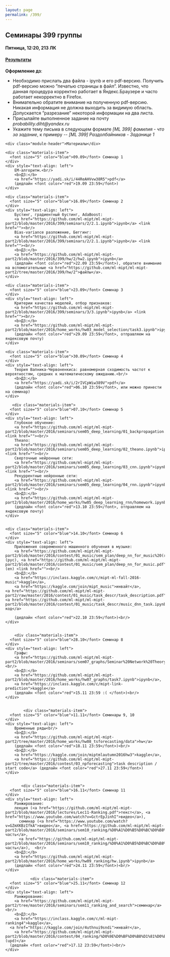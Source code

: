 ```yaml
---
layout: page
permalink: /399/
---
```



## Семинары 399 группы

#### Пятница, 12:20, 213 ЛК

#### <a href="https://docs.google.com/spreadsheets/d/1ihJ8sQ8xF_LLSBUN-36mcC8YlFXScqF-RZ7QcERZrGo/edit#gid=1380258266">Результаты</a>

**Оформление дз**:
<ul>
  <li>Необходимо прислать два файла - ipynb и его pdf-версию. Получить pdf-версию можно ”печатью страницы в файл”. Известно, что данная процедура корректно работает в Яндекс.Браузере и часто работает некорректно в Firefox.</li>
  <li>Внимательно обратите внимание на полученную pdf-версию. Никакая информация не должна выходить за видимую область. Допускается ”разрезание” некоторой информации на два листа.</li>
  <li>Присылайте выполненное задание на почту <i>probability.diht@yandex.ru</i></li>
  <li>Укажите тему письма в следующем формате <i>[ML 399] фамилия - что за задание</i>, к примеру -- <i>[ML 399] Раздолбайников - Заданице 1</i></li>
</ul>


<div class="home">
  <div class="materials-wrap">

    <div class="module-header">Материалы</div>
    
    <div class="materials-item">
      <font size="5" color="blue">09.09</font> Семинар 1
    </div>
    <div style="text-align: left">
        EM-алгоритм.<br/>
        <b>ДЗ:</b>
        <a href="https://yadi.sk/i/44ReAHVvw38R5">pdf</a> 
        (дедлайн <font color="red">19.09 23:59</font>)
    </div>

    <div class="materials-item">
      <font size="5" color="blue">16.09</font> Семинар 2
    </div>
    <div style="text-align: left">
        Бустинг, градиентный бустинг, AdaBoost:
        <a href="https://github.com/ml-mipt/ml-mipt-part2/blob/master/2016/399/seminars/2/2.1.ipynb">ipynb</a> <link href=""><br/>
        Bias-variance разложение, Беггинг:
        <a href="https://github.com/ml-mipt/ml-mipt-part2/blob/master/2016/399/seminars/2/2.1.ipynb">ipynb</a> <link href=""><br/>
        <b>ДЗ:</b>
        <a href="https://github.com/ml-mipt/ml-mipt-part2/blob/master/2016/399/hw/2/hw2.ipynb">ipynb</a> 
        (дедлайн <font color="red">22.09 23:59</font>), обратите внимание на вспомогательные <a href="https://github.com/ml-mipt/ml-mipt-part2/tree/master/2016/399/hw/2">файлы</a>.
    </div>
    
    <div class="materials-item">
      <font size="5" color="blue">23.09</font> Семинар 3
    </div>
    <div style="text-align: left">
        Критерии качества моделей, отбор признаков:
        <a href="https://github.com/ml-mipt/ml-mipt-part2/blob/master/2016/399/seminars/3/3.ipynb">ipynb</a> <link href=""><br/>
        <b>ДЗ:</b>
        <a href="https://github.com/ml-mipt/ml-mipt-part2/blob/master/2016/home_works/hw03_model_selection/task3.ipynb">ipynb</a> 
        (дедлайн <font color="red">29.09 23:59</font>, отправляем на яндексовую почту)
    </div>
    
    <div class="materials-item">
      <font size="5" color="blue">30.09</font> Семинар 4
    </div>
    <div style="text-align: left">
        Теория Вапника-Червоненкиса: равномерная сходимость частот к вероятностям, средних к математическому ожиданию.<br/>
        <b>ДЗ:</b>
        <a href="https://yadi.sk/i/2rIVCpWiw389V">pdf</a> 
        (дедлайн <font color="red">06.10 23:59</font>, или можно принести на семинар)
    </div>

       <div class="materials-item">
      <font size="5" color="blue">07.10</font> Семинар 5
    </div>
    <div style="text-align: left">
        Глубокое обучение:
        <a href="https://github.com/ml-mipt/ml-mipt-part2/blob/master/2016/seminars/sem05_deep_learning/01_backpropagation.ipynb">ipynb</a> <link href=""><br/>
        Theano:
        <a href="https://github.com/ml-mipt/ml-mipt-part2/blob/master/2016/seminars/sem05_deep_learning/02_theano.ipynb">ipynb</a> <link href=""><br/>
        Сверточные нейронные сети:
        <a href="https://github.com/ml-mipt/ml-mipt-part2/blob/master/2016/seminars/sem05_deep_learning/03_cnn.ipynb">ipynb</a> <link href=""><br/>
        Рекуррентные нейронные сети:
        <a href="https://github.com/ml-mipt/ml-mipt-part2/blob/master/2016/seminars/sem05_deep_learning/04_rnn.ipynb">ipynb</a> <link href=""><br/>
        <b>ДЗ:</b>
        <a href="https://github.com/ml-mipt/ml-mipt-part2/blob/master/2016/home_works/hw05_deep_learning_rnn/homework.ipynb">ipynb</a> 
        (дедлайн <font color="red">13.10 23:59</font>, отправляем на яндексовую почту)
    </div>
    
    
    <div class="materials-item">
      <font size="5" color="blue">14.10</font> Семинар 6
    </div>
    <div style="text-align: left">
        Приложения современного машинного обучения в музыке:
        <a href="https://github.com/ml-mipt/ml-mipt-part2/blob/master/2016/contest/01_music/sem_plan/deep_nn_for_music%20(ru).pdf">pdf</a> (рус), <a href="https://github.com/ml-mipt/ml-mipt-part2/blob/master/2016/contest/01_music/sem_plan/deep_nn_for_music.pdf">pdf</a> (en) <link href=""><br/>
        <b>ДЗ:</b>
        <a href="https://inclass.kaggle.com/c/mipt-ml-fall-2016-music">kaggle</a>, 
        <a href="https://kaggle.com/join/mipt_music">инвайт</a>, 
    <a href="https://github.com/ml-mipt/ml-mipt-part2/raw/master/2016/contest/01_music/task_descr/task_description.pdf">описание</a>, 
    <a href="https://github.com/ml-mipt/ml-mipt-part2/blob/master/2016/contest/01_music/task_descr/music_dnn_task.ipynb">стартовый код</a>
    
        (дедлайн <font color="red">22.10 23:59</font>)<br/>
    </div>
    
    
        <div class="materials-item">
      <font size="5" color="blue">28.10</font> Семинар 8
    </div>
    <div style="text-align: left">
        Графы:
        <a href="https://github.com/ml-mipt/ml-mipt-part2/blob/master/2016/seminars/sem07_graphs/Seminar%20Network%20Theory.ipynb">ipynb</a><br/>
        <b>ДЗ:</b>
        <a href="https://github.com/ml-mipt/ml-mipt-part2/blob/master/2016/home_works/hw07_graphs/task7.ipynb">ipynb</a>,
        <a href="https://inclass.kaggle.com/c/mipt-link-prediction">kaggle</a>
        (дедлайн <font color="red">15.11 23:59 :( </font>)<br/>
    </div>
    
    
            <div class="materials-item">
      <font size="5" color="blue">11.11</font> Семинары 9, 10
    </div>
    <div style="text-align: left">
        Временные ряды<br/>
        <b>ДЗ:</b>
        <a href="https://github.com/ml-mipt/ml-mipt-part2/tree/master/2016/home_works/hw08_tsforecasting/data">hw</a>
        (дедлайн <font color="red">18.11 23:59</font>)<br/>
        <b>ДЗ:</b>
        <a href="https://kaggle.com/join/miptmlautumn2016hw3">kaggle</a>,
        <a href="https://github.com/ml-mipt/ml-mipt-part2/tree/master/2016/contest/03_npforecasting">task description / start code</a> (дедлайн <font color="red">27.11 23:59</font>)
    </div>
    
    
           <div class="materials-item">
      <font size="5" color="blue">16.11</font> Семинар 11
    </div>
    <div style="text-align: left">
        Ранжирование:
        лекция (<a href="https://github.com/ml-mipt/ml-mipt-part2/blob/master/2016/lectures/Lec11-Ranking.pdf">текст</a>, <a href="https://www.youtube.com/watch?v=GctrEpJinhI">видео</a>),
      	  семинар (<a href="https://www.youtube.com/watch?v=GZmXKBzIfkA">видео</a>, <a href="https://github.com/ml-mipt/ml-mipt-part2/blob/master/2016/seminars/sem10_ranking/%D0%A1%D0%B5%D0%BC%D0%B8%D0%BD%D0%B0%D1%80.pdf">pdf-часть</a>,  
          <a href="https://github.com/ml-mipt/ml-mipt-part2/blob/master/2016/seminars/sem10_ranking/%D0%A1%D0%B5%D0%BC%D0%B8%D0%BD%D0%B0%D1%80.ipynb">ipynb-часть</a>),  <br/>
        <b>ДЗ:</b>
        <a href="https://github.com/ml-mipt/ml-mipt-part2/blob/master/2016/home_works/hw09_ranking/hw.ipynb">ipynb</a>
        (дедлайн <font color="red">24.11 23:59</font>)<br/>
    </div>
    
               <div class="materials-item">
      <font size="5" color="blue">25.11</font> Семинар 12
    </div>
    <div style="text-align: left">
        Ранжирование:
        <a href="https://github.com/ml-mipt/ml-mipt-part2/tree/master/2016/seminars/sem11_ranking_and_search">семинар</a>  <br/>
        <b>ДЗ:</b>
        <a href="https://inclass.kaggle.com/c/ml-mipt-ranking4">kaggle</a>,  
	  <a href="https://kaggle.com/join/4uthnui9sndi">инвайт</a>,
	    <a href="https://github.com/ml-mipt/ml-mipt-part2/blob/master/2016/contest/04_ranking/%D0%9E%D0%BF%D0%B8%D1%81%D0%B0%D0%BD%D0%B8%D0%B5%20%D0%B7%D0%B0%D0%B4%D0%B0%D1%87%D0%B8.ipynb">описание (upd)</a>
	  (дедлайн <font color="red">17.12 23:59</font>)<br/>
    </div>
    

  </div>
</div>
